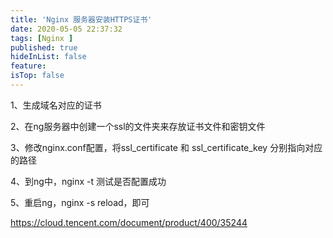 ```yaml
---
title: 'Nginx 服务器安装HTTPS证书'
date: 2020-05-05 22:37:32
tags: [Nginx ]
published: true
hideInList: false
feature: 
isTop: false
---
```


1、生成域名对应的证书

2、在ng服务器中创建一个ssl的文件夹来存放证书文件和密钥文件

3、修改nginx.conf配置，将ssl_certificate 和 ssl_certificate_key 分别指向对应的路径

4、到ng中，nginx -t 测试是否配置成功

5、重启ng，nginx -s reload，即可

https://cloud.tencent.com/document/product/400/35244
